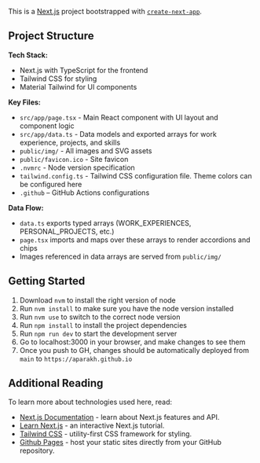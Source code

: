This is a [Next.js](https://nextjs.org/) project bootstrapped with [`create-next-app`](https://github.com/vercel/next.js/tree/canary/packages/create-next-app).

## Project Structure

**Tech Stack:**

- Next.js with TypeScript for the frontend
- Tailwind CSS for styling
- Material Tailwind for UI components

**Key Files:**

- `src/app/page.tsx` - Main React component with UI layout and component logic
- `src/app/data.ts` - Data models and exported arrays for work experience, projects, and skills
- `public/img/` - All images and SVG assets
- `public/favicon.ico` - Site favicon
- `.nvmrc` - Node version specification
- `tailwind.config.ts` - Tailwind CSS configuration file. Theme colors can be configured here
- `.github` – GitHub Actions configurations

**Data Flow:**

- `data.ts` exports typed arrays (WORK_EXPERIENCES, PERSONAL_PROJECTS, etc.)
- `page.tsx` imports and maps over these arrays to render accordions and chips
- Images referenced in data arrays are served from `public/img/`

## Getting Started

1. Download `nvm` to install the right version of node
2. Run `nvm install` to make sure you have the node version installed
3. Run `nvm use` to switch to the correct node version
4. Run `npm install` to install the project dependencies
5. Run `npm run dev` to start the development server
6. Go to localhost:3000 in your browser, and make changes to see them
7. Once you push to GH, changes should be automatically deployed from `main` to `https://aparakh.github.io`

## Additional Reading

To learn more about technologies used here, read:

- [Next.js Documentation](https://nextjs.org/docs) - learn about Next.js features and API.
- [Learn Next.js](https://nextjs.org/learn) - an interactive Next.js tutorial.
- [Tailwind CSS](https://tailwindcss.com/docs) - utility-first CSS framework for styling.
- [Github Pages](https://pages.github.com/) - host your static sites directly from your GitHub repository.

